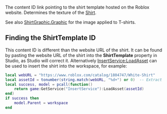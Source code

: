 The content ID link pointing to the shirt template hosted on the Roblox website. Determines the texture of the [Shirt](https://developer.roblox.com/en-us/api-reference/class/Shirt).

See also [ShirtGraphic.Graphic](https://developer.roblox.com/en-us/api-reference/property/ShirtGraphic/Graphic) for the image applied to T-shirts.

Finding the ShirtTemplate ID
----------------------------

This content ID is different than the website URL of the shirt. It can be found by pasting the website URL of the shirt into the **ShirtTemplate** property in Studio, as Studio will correct it. Alternatively [InsertService:LoadAsset](https://developer.roblox.com/en-us/api-reference/function/InsertService/LoadAsset) can be used to insert the shirt into the workspace, for example:

```lua
local webURL = "https://www.roblox.com/catalog/1804747/White-Shirt"
local assetId = tonumber(string.match(webURL, "%d+") or 0)  -- Extract the number
local success, model = pcall(function()
    return game:GetService("InsertService"):LoadAsset(assetId)
end)
if success then
    model.Parent = workspace
end
```